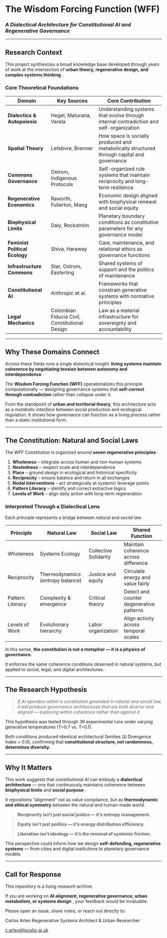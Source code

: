 # The Wisdom Forcing Function (WFF)

### *A Dialectical Architecture for Constitutional AI and Regenerative Governance*

---


## Research Context

This project synthesizes a broad knowledge base developed through years of work at the intersection of  **urban theory, regenerative design, and complex systems thinking** .

### Core Theoretical Foundations

| Domain                               | Key Sources                                    | Core Contribution                                                                          |
| ------------------------------------ | ---------------------------------------------- | ------------------------------------------------------------------------------------------ |
| **Dialectics & Autopoiesis**   | Hegel, Maturana, Varela                        | Understanding systems that evolve through internal contradiction and self-organization     |
| **Spatial Theory**             | Lefebvre, Brenner                              | How space is socially produced and metabolically structured through capital and governance |
| **Commons Governance**         | Ostrom, Indigenous Protocols                   | Self-organized rule systems that maintain reciprocity and long-term resilience             |
| **Regenerative Economics**     | Raworth, Fullerton, Mang                       | Economic design aligned with biophysical renewal and social equity                         |
| **Biophysical Limits**         | Daly, Rockström                               | Planetary boundary conditions as constitutive parameters for any governance model          |
| **Feminist Political Ecology** | Shiva, Haraway                                 | Care, maintenance, and relational ethics as governance functions                           |
| **Infrastructure Commons**     | Star, Ostrom, Easterling                       | Shared systems of support and the politics of maintenance                                  |
| **Constitutional AI**          | Anthropic et al.                               | Frameworks that constrain generative systems with normative principles                     |
| **Legal Mechanics**            | Colombian Fiducia Civil, Constitutional Design | Law as a material infrastructure for sovereignty and accountability                        |

---

## Why These Domains Connect

Across these fields runs a single dialectical insight:  **living systems maintain coherence by negotiating tension between autonomy and interdependence** .

The **Wisdom Forcing Function (WFF)** operationalizes this principle computationally — designing governance systems that **self-correct through contradiction** rather than collapse under it.

From the standpoint of  **urban and territorial theory**, this architecture acts as a *metabolic interface* between social production and ecological regulation. It shows how governance can function as a living process rather than a static institutional form.

---

## The Constitution: Natural and Social Laws

The WFF Constitution is organized around  **seven regenerative principles** :

1. **Wholeness** – integrate across human and non-human systems
2. **Nestedness** – respect scale and interdependence
3. **Place** – ground design in ecological and historical specificity
4. **Reciprocity** – ensure balance and return in all exchanges
5. **Nodal Interventions** – act strategically at systemic leverage points
6. **Pattern Literacy** – identify and correct extractive logics
7. **Levels of Work** – align daily action with long-term regeneration

### Interpreted Through a Dialectical Lens

Each principle represents a bridge between *natural* and *social* law:

| Principle        | Natural Law                      | Social Law            | Shared Function                          |
| ---------------- | -------------------------------- | --------------------- | ---------------------------------------- |
| Wholeness        | Systems Ecology                  | Collective Solidarity | Maintain coherence across difference     |
| Reciprocity      | Thermodynamics (entropy balance) | Justice and equity    | Circulate energy and value fairly        |
| Pattern Literacy | Complexity & emergence           | Critical theory       | Detect and counter degenerative patterns |
| Levels of Work   | Evolutionary hierarchy           | Labor organization    | Align activity across temporal scales    |

In this sense, **the constitution is not a metaphor — it is a physics of governance.**

It enforces the same coherence conditions observed in natural systems, but applied to social, legal, and digital architectures.

---

## The Research Hypothesis

> *If AI operates within a constitution grounded in natural and social law, it will produce governance architectures that are both diverse and aligned — exploring within coherence rather than against it.*

This hypothesis was tested through 36 experimental runs under varying generative temperatures (T=0.7 vs. T=0.1).

Both conditions produced identical architectural families (Δ Divergence Index = 0.0), confirming that **constitutional structure, not randomness, determines diversity.**

---

## Why It Matters

This work suggests that *constitutional AI* can embody a **dialectical architecture** — one that continuously maintains coherence between **biophysical limits** and  **social purpose** .

It repositions “alignment” not as value compliance, but as **thermodynamic and ethical symmetry** between the natural and human-made world.

> **Reciprocity isn’t just social justice — it’s entropy management.**
>
> **Equity isn’t just politics — it’s energy distribution efficiency.**
>
> **Liberation isn’t ideology — it’s the removal of systemic friction.**

This perspective could inform how we design **self-defending, regenerative systems** — from cities and digital institutions to planetary governance models.

---

## Call for Response

This repository is a living research archive.

If you are working on  **AI alignment, regenerative governance, urban metabolism, or systems design** , your feedback would be invaluable.

Please open an issue, share notes, or reach out directly to:

Carlos Arleo 
Regenerative Systems Architect & Urban Researcher

[c.arleo@localis-ai.uk]([c.arleo@localis-ai.uk]())
